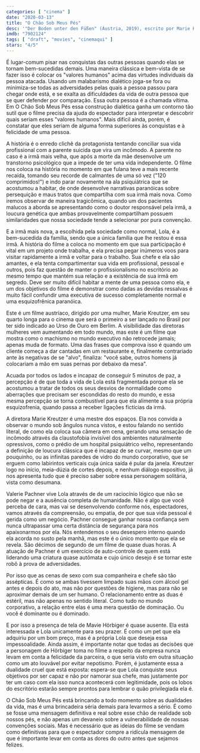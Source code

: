 ```yaml
---
categories: [ "cinema" ]
date: "2020-03-13"
title: "O Chão Sob Meus Pés"
desc: '"Der Boden unter den Füßen" (Áustria, 2019), escrito por Marie Kreutzer, dirigido por Marie Kreutzer, com Valerie Pachner, Pia Hierzegger e Mavie Hörbiger.'
imdb: "7902124"
tags: [ "draft", "movies", "cinemaqui" ]
stars: "4/5"
---
```

É lugar-comum pisar nas conquistas das outras pessoas quando elas se tornam bem-sucedidas demais. Uma maneira clássica e bem-vista de se fazer isso é colocar os "valores humanos" acima das virtudes individuais da pessoa atacada. Usando um malabarismo dialético joga-se fora ou minimiza-se todas as adversidades pelas quais a pessoa passou para chegar onde está, e se exalta as dificuldades da vida de outra pessoa que se quer defender por comparação. Essa outra pessoa é a chamada vítima. Em O Chão Sob Meus Pés essa construção dialética ganha um contorno tão sutil que o filme precisa da ajuda do espectador para interpretar e descobrir quais seriam esses "valores humanos". Mais difícil ainda, porém, é constatar que eles seriam de alguma forma superiores às conquistas e à felicidade de uma pessoa.

A história é o enredo clichê da protagonista tentando conciliar sua vida profissional com a parente suicida que vira um incômodo. A parente no caso é a irmã mais velha, que após a morte da mãe desenvolve um transtorno psicológico que a impede de ter uma vida independente. O filme nos coloca na história no momento em que fulana teve a mais recente recaída, tomando seu recorde de calmantes de uma só vez ("120 comprimidos!") e indo parar novamente na ala psiquiátrica que se acostumou a habitar, de onde desenvolve narrativas paranóicas sobre persequição e maus tratos que compartilha com sua irmã mais nova. Como iremos observar de maneira tragicômica, quando um dos pacientes malucos a aborda se apresentando como o doutor responsável pela irmã, a loucura genética que ambas provavelmente compartilham possuem similaridades que nossa sociedade tende a selecionar por pura convenção.

E a irmã mais nova, a escolhida pela sociedade como normal, Lola, é a bem-sucedida da família, sendo que a única família que lhe restou é essa irmã. A história do filme a coloca no momento em que sua participação é vital em um projeto onde trabalha, e ela precisa pegar inúmeros voos para visitar rapidamente a irmã e voltar para o trabalho. Sua chefe e ela são amantes, e ela tenta compartimentar sua vida em profissional, pessoal e outros, pois faz questão de manter o profissionalismo no escritório ao mesmo tempo que mantém sua relação e a existência de sua irmã em segredo. Deve ser muito difícil habitar a mente de uma pessoa como ela, e um dos objetivos do filme é demonstrar como dadas as devidas ressalvas é muito fácil confundir uma executiva de sucesso completamente normal e uma esquizofrênica paranóica.

Este é um filme austríaco, dirigido por uma mulher, Marie Kreutzer, em seu quarto longa para o cinema que será o primeiro a ser lançado no Brasil por ter sido indicado ao Urso de Ouro em Berlim. A visibilidade das diretoras mulheres vem aumentando em todo mundo, mas este é um filme que mostra como o machismo no mundo executivo não retrocede jamais; apenas muda de formato. Uma das frases que comprova isso é quando um cliente começa a dar cantadas em um restaurante e, finalmente contrariado ante às negativas de se "alvo", finaliza: "você sabe, outros homens já colocariam a mão em suas pernas por debaixo da mesa".

Acuada por todos os lados e incapaz de conseguir 5 minutos de paz, a percepção é de que toda a vida de Lola está fragmentada porque ela se acostumou a tratar de todos os seus desvios de normalidade como aberrações que precisam ser escondidas do resto do mundo, e essa mesma percepção se torna combustível para que ela alimente a sua própria esquizofrenia, quando passa a receber ligações fictícias da irmã.

A diretora Marie Kreutzer é uma mestre dos espaços. Ela nos convida a observar o mundo sob ângulos nunca vistos, e estou falando no sentido literal, de como ela coloca sua câmera em cena, gerando uma sensação de incômodo através da claustofobia invisível dos ambientes naturalmente opressivos, como o prédio de um hospital psiquiátrico velho, representando a definição de loucura clássica que é incapaz de se curvar, mesmo que um pouquinho, ou as infinitas paredes de vidro do mundo corporativo, que se erguem como labirintos verticais cuja única saída é pular da janela. Kreutzer logo no início, meia-dúzia de cortes depois, e nenhum diálogo expositivo, já nos apresenta tudo que é preciso saber sobre essa personagem solitária, vista como desumana.

Valerie Pachner vive Lola através de de um raciocínio lógico que não se pode negar e a ausência completa de humanidade. Não é algo que você perceba de cara, mas vai se desenvolvendo conforme nós, espectadores, vamos através da compreensão, ou empatia, de por que sua vida pessoal é gerida como um negócio. Pachner consegue ganhar nossa confiança sem nunca ultrapassar uma certa distância de segurança para nos apaixonarmos por ela. Nós entendemos o seu desespero interno quando ela acorda no susto pela manhã, mas este é o único momento que ela se revela. São décimos de segundo de um filme de quase duas horas. A atuação de Pachner é um exercício de auto-controle de quem está liderando uma criatura quase autômata e cujo único desejo é se tornar este robô à prova de adversidades.

Por isso que as cenas de sexo com sua companheira e chefe são tão assépticas. É como se ambas tivessem limpado suas mãos com álcool gel antes e depois do ato, mas não por questões de higiene, mas para não se aproximar demais de um ser humano. O relacionamento entre as duas é estéril, mas não apenas no sentido literal. Como tudo no mundo corporativo, a relação entre elas é uma mera questão de dominação. Ou você é dominante ou é dominado.

E por isso a presença de tela de Mavie Hörbiger é quase ausente. Ela está interessada e Lola unicamente para seu prazer. É como um pet que ela adquiriu por um bom preço, mas é a própria Lola que deseja essa impessoalidade. Ainda assim, é importante notar que todas as decisões que a personagem de Hörbiger toma no filme a respeito da empresa nunca levam em conta a felicidade da parceira, o que seria visto em outra situação como um ato louvável por evitar nepotismo. Porém, é justamente essa a dualidade cruel que está exposta: espera-se que Lola conquiste seus objetivos por ser capaz e não por namorar sua chefe, mas justamente por ter um caso com ela isso nunca acontecerá com legitimidade, pois os lobos do escritório estarão sempre prontos para lembrar o quão privilegiada ela é.

O Chão Sob Meus Pés está brincando a todo momento sobre as dualidades da vida, mas é uma brincadeira séria demais para levarmos a sério. É como se fosse uma mensagem definitiva e real sobre esse chão de realidade sob nossos pés, e não apenas um devaneio sobre a vulnerabilidade de nossas convenções sociais. Mas é necessário que as ideias do filme se vendam como definitivas para que o espectador compre a ridícula mensagem de que é importante levar em conta as dores do outro antes que sejamos felizes.
